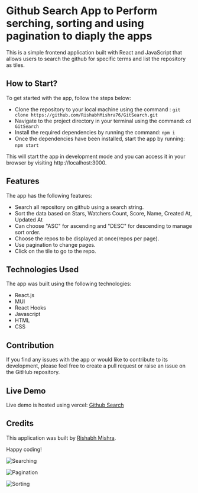 # Github Search App to Perform serching, sorting and using pagination to diaply the apps
This is a simple frontend application built with React and JavaScript that allows users to search the github for specific terms and list the repository as tiles.

## How to Start?
To get started with the app, follow the steps below:

- Clone the repository to your local machine using the command :
```git clone https://github.com/RishabhMishra76/GitSearch.git```
- Navigate to the project directory in your terminal using the command:
```cd GitSearch```
- Install the required dependencies by running the command:
```npm i```
- Once the dependencies have been installed, start the app by running:
```npm start```

This will start the app in development mode and you can access it in your browser by visiting http://localhost:3000.

## Features
The app has the following features:

- Search all repository on github using a search string.
- Sort the data based on Stars, Watchers Count, Score, Name, Created At, Updated At
- Can choose "ASC" for ascending and "DESC" for descending to manage sort order.
- Choose the repos to be displayed at once(repos per page).
- Use pagination to change pages.
- Click on the tile to go to the repo.

## Technologies Used
The app was built using the following technologies:

- React.js
- MUI
- React Hooks
- Javascript
- HTML
- CSS

## Contribution
If you find any issues with the app or would like to contribute to its development, please feel free to create a pull request or raise an issue on the GitHub repository.

## Live Demo
Live demo is hosted using vercel: [Github Search](https://git-search-wheat-psi.vercel.app/)

## Credits
This application was built by [Rishabh Mishra](https://github.com/RishabhMishra76).

Happy coding!

![Searching](https://user-images.githubusercontent.com/32570766/224533957-e242ff24-93b1-425a-b063-8840042fd1ec.png)


![Pagination](https://user-images.githubusercontent.com/32570766/224534020-ecff3c74-c403-43ee-b86a-cfc462d13e59.png)


![Sorting](https://user-images.githubusercontent.com/32570766/224534098-f49bc5b8-ccea-47e1-87d1-6d9d0d7b1248.png)



